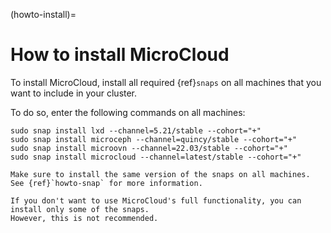 (howto-install)=
# How to install MicroCloud

To install MicroCloud, install all required {ref}`snaps` on all machines that you want to include in your cluster.

To do so, enter the following commands on all machines:

    sudo snap install lxd --channel=5.21/stable --cohort="+"
    sudo snap install microceph --channel=quincy/stable --cohort="+"
    sudo snap install microovn --channel=22.03/stable --cohort="+"
    sudo snap install microcloud --channel=latest/stable --cohort="+"

```{note}
Make sure to install the same version of the snaps on all machines.
See {ref}`howto-snap` for more information.

If you don't want to use MicroCloud's full functionality, you can install only some of the snaps.
However, this is not recommended.
```
